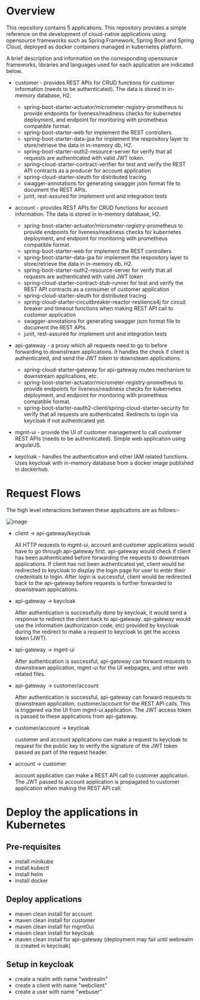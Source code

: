 # Overview
This repository contains 5 applications. This repository provides a simple reference on the development of cloud-native applications using opensource frameworks such as Spring Framework, Spring Boot and Spring Cloud, deployed as docker containers managed in kubernetes platform.

A brief description and information on the corresponding opensource frameworks, libraries and languages used for each application are indicated below.

  * customer - provides REST APIs for CRUD functions for customer information (needs to be authenticated). The data is stored in in-memory database, H2.
      * spring-boot-starter-actuator/micrometer-registry-prometheus to provide endpoints for liveness/readiness checks for kubernetes deployment, and endpoint for monitoring with prometheus compatible format.
      * spring-boot-starter-web for implement the REST controllers
      * spring-boot-starter-data-jpa for implement the respository layer to store/retrieve the data in in-memory db, H2. 
      * spring-boot-starter-outh2-resource-server for verify that all requests are authenticated with valid JWT token.
      * spring-cloud-starter-contract-verifier for test and verify the REST API contracts as a producer for account application
      * spring-cloud-starter-sleuth for distributed tracing
      * swagger-annotations for generating swagger json format file to document the REST APIs.
      * junit, rest-assured for implement unit and integration tests

  * account - provides REST APIs for CRUD functions for account information. The data is stored in in-memory database, H2.
      * spring-boot-starter-actuator/micrometer-registry-prometheus to provide endpoints for liveness/readiness checks for kubernetes deployment, and endpoint for monitoring with prometheus compatible format.
      * spring-boot-starter-web for implement the REST controllers
      * spring-boot-starter-data-jpa for implement the respository layer to store/retrieve the data in in-memory db, H2.
      * spring-boot-starter-outh2-resource-server for verify that all requests are authenticated with valid JWT token
      * spring-cloud-starter-contract-stub-runner for test and verify the REST API contracts as a consumer of customer application
      * spring-cloud-starter-sleuth for distributed tracing
      * spring-cloud-starter-circuitbreaker-reactor-resilience4j for circuit breaker and timeout functions when making REST API call to customer application
      * swagger-annotations for generating swagger json format file to document the REST APIs.
      * junit, rest-assured for implement unit and integration tests

  * api-gateway - a proxy which all requests need to go to before forwarding to downstream applications. It handles the check if client is authenticated, and send the JWT token to downsteam applications.
      * spring-cloud-starter-gateway for api-gateway routes mechanism to downstream applications, etc.
      * spring-boot-starter-actuator/micrometer-registry-prometheus to provide endpoints for liveness/readiness checks for kubernetes deployment, and endpoint for monitoring with prometheus compatible format.
      * spring-boot-starter-oauth2-client/spring-cloud-starter-security for verify that all requests are authenticated. Redirects to login via keycloak if not authenticated yet.

  * mgmt-ui - provide the UI of customer management to call customer REST APIs (needs to be authenticated). Simple web application using angularJS.      

  * keycloak - handles the authentication and other IAM related functions. Uses keycloak with in-memory database from a docker image published in dockerhub.

# Request Flows
The high level interactions between these applications are as follows:-

![image](https://user-images.githubusercontent.com/36339970/125591091-0e66235b-1e31-4b05-ad6c-b3670f14f85c.png)

  * client -> api-gateway/keycloak

    All HTTP requests to mgmt-ui, account and customer applications would have to go through api-gateway first. api-gateway would check if client has been authenticated before forwarding the requests to downstream applications. If client has not been authenticated yet, client would be redirected to keycloak to display the login page for user to enter their credentials to login. After login is successful, client would be redirected back to the api-gateway before requests is further forwarded to downstream applications.
    
  * api-gateway -> keycloak

    After authentication is successfully done by keycloak, it would send a response to redirect the client back to api-gateway. api-gateway would use the information (authorization code, etc) provided by keycloak during the redirect to make a request to keycloak to get the access token (JWT). 

  * api-gateway -> mgmt-ui

    After authentication is successful, api-gateway can forward requests to downstream application, mgmt-ui for the UI webpages, and other web related files.

  * api-gateway -> customer/account

    After authentication is successful, api-gateway can forward requests to downstream application, customer/account for the REST API calls. This is triggered via the UI from mgmt-ui application.
    The JWT access token is passed to these applications from api-gateway.

  * customer/account -> keycloak

    customer and account applications can make a request to keycloak to request for the public key to verify the signature of the JWT token passed as part of the request header.

  * account -> customer

    account application can make a REST API call to customer application. The JWT passed to account application is propagated to customer application when making the REST API call.


# Deploy the applications in Kubernetes
## Pre-requisites
  * install minikube
  * install kubectl
  * install helm
  * install docker

## Deploy applications
  * maven clean install for account
  * maven clean install for customer
  * maven clean install for mgmt0ui
  * maven clean install for keycloak
  * maven clean install for api-gateway (deployment may fail until webrealm is created in keycloak)

## Setup in keycloak
  * create a realm with name "webrealm"
  * create a client with name "webclient"
  * create a user with name "webuser"
